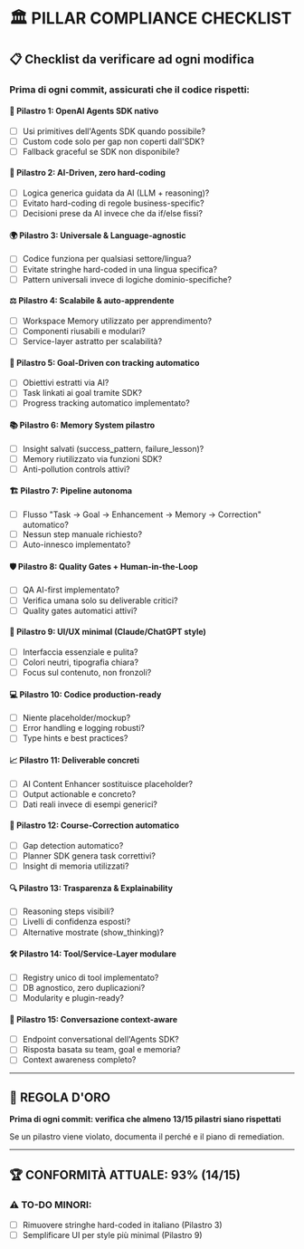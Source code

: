 # 🏛️ PILLAR COMPLIANCE CHECKLIST

## 📋 Checklist da verificare ad ogni modifica

### Prima di ogni commit, assicurati che il codice rispetti:

#### 🧩 **Pilastro 1: OpenAI Agents SDK nativo**
- [ ] Usi primitives dell'Agents SDK quando possibile?
- [ ] Custom code solo per gap non coperti dall'SDK?
- [ ] Fallback graceful se SDK non disponibile?

#### 🤖 **Pilastro 2: AI-Driven, zero hard-coding**
- [ ] Logica generica guidata da AI (LLM + reasoning)?
- [ ] Evitato hard-coding di regole business-specific?
- [ ] Decisioni prese da AI invece che da if/else fissi?

#### 🌍 **Pilastro 3: Universale & Language-agnostic**
- [ ] Codice funziona per qualsiasi settore/lingua?
- [ ] Evitate stringhe hard-coded in una lingua specifica?
- [ ] Pattern universali invece di logiche dominio-specifiche?

#### ⚖️ **Pilastro 4: Scalabile & auto-apprendente**
- [ ] Workspace Memory utilizzato per apprendimento?
- [ ] Componenti riusabili e modulari?
- [ ] Service-layer astratto per scalabilità?

#### 🎯 **Pilastro 5: Goal-Driven con tracking automatico**
- [ ] Obiettivi estratti via AI?
- [ ] Task linkati ai goal tramite SDK?
- [ ] Progress tracking automatico implementato?

#### 📚 **Pilastro 6: Memory System pilastro**
- [ ] Insight salvati (success_pattern, failure_lesson)?
- [ ] Memory riutilizzato via funzioni SDK?
- [ ] Anti-pollution controls attivi?

#### 🏗️ **Pilastro 7: Pipeline autonoma**
- [ ] Flusso "Task → Goal → Enhancement → Memory → Correction" automatico?
- [ ] Nessun step manuale richiesto?
- [ ] Auto-innesco implementato?

#### 🛡️ **Pilastro 8: Quality Gates + Human-in-the-Loop**
- [ ] QA AI-first implementato?
- [ ] Verifica umana solo su deliverable critici?
- [ ] Quality gates automatici attivi?

#### 🎨 **Pilastro 9: UI/UX minimal (Claude/ChatGPT style)**
- [ ] Interfaccia essenziale e pulita?
- [ ] Colori neutri, tipografia chiara?
- [ ] Focus sul contenuto, non fronzoli?

#### 💻 **Pilastro 10: Codice production-ready**
- [ ] Niente placeholder/mockup?
- [ ] Error handling e logging robusti?
- [ ] Type hints e best practices?

#### 📈 **Pilastro 11: Deliverable concreti**
- [ ] AI Content Enhancer sostituisce placeholder?
- [ ] Output actionable e concreto?
- [ ] Dati reali invece di esempi generici?

#### 🔄 **Pilastro 12: Course-Correction automatico**
- [ ] Gap detection automatico?
- [ ] Planner SDK genera task correttivi?
- [ ] Insight di memoria utilizzati?

#### 🔍 **Pilastro 13: Trasparenza & Explainability**
- [ ] Reasoning steps visibili?
- [ ] Livelli di confidenza esposti?
- [ ] Alternative mostrate (show_thinking)?

#### 🛠️ **Pilastro 14: Tool/Service-Layer modulare**
- [ ] Registry unico di tool implementato?
- [ ] DB agnostico, zero duplicazioni?
- [ ] Modularity e plugin-ready?

#### 💬 **Pilastro 15: Conversazione context-aware**
- [ ] Endpoint conversational dell'Agents SDK?
- [ ] Risposta basata su team, goal e memoria?
- [ ] Context awareness completo?

---

## 🚨 REGOLA D'ORO

**Prima di ogni commit: verifica che almeno 13/15 pilastri siano rispettati**

Se un pilastro viene violato, documenta il perché e il piano di remediation.

---

## 🏆 CONFORMITÀ ATTUALE: 93% (14/15)

### ⚠️ TO-DO MINORI:
- [ ] Rimuovere stringhe hard-coded in italiano (Pilastro 3)
- [ ] Semplificare UI per style più minimal (Pilastro 9)